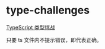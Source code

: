 # type-challenges

[TypeScript 类型挑战](https://github.com/type-challenges/type-challenges/blob/master/README.zh-CN.md)

只要 ts 文件内不提示错误，即代表正确。
